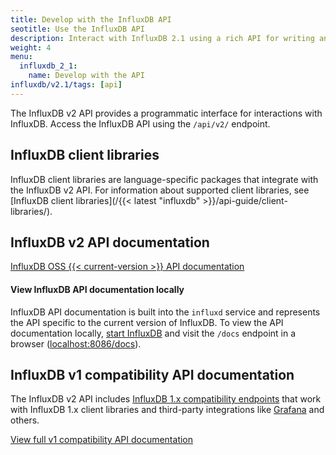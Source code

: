 ```yaml
---
title: Develop with the InfluxDB API
seotitle: Use the InfluxDB API
description: Interact with InfluxDB 2.1 using a rich API for writing and querying data and more.
weight: 4
menu:
  influxdb_2_1:
    name: Develop with the API
influxdb/v2.1/tags: [api]
---
```


The InfluxDB v2 API provides a programmatic interface for interactions with InfluxDB.
Access the InfluxDB API using the `/api/v2/` endpoint.

## InfluxDB client libraries
InfluxDB client libraries are language-specific packages that integrate with the InfluxDB v2 API.
For information about supported client libraries, see [InfluxDB client libraries](/{{< latest "influxdb" >}}/api-guide/client-libraries/).

## InfluxDB v2 API documentation
<a class="btn" href="/influxdb/v2.1/api/">InfluxDB OSS {{< current-version >}} API documentation</a>

#### View InfluxDB API documentation locally
InfluxDB API documentation is built into the `influxd` service and represents
the API specific to the current version of InfluxDB.
To view the API documentation locally, [start InfluxDB](/influxdb/v2.1/get-started/#start-influxdb)
and visit the `/docs` endpoint in a browser ([localhost:8086/docs](http://localhost:8086/docs)).

## InfluxDB v1 compatibility API documentation
The InfluxDB v2 API includes [InfluxDB 1.x compatibility endpoints](/influxdb/v2.1/reference/api/influxdb-1x/)
that work with InfluxDB 1.x client libraries and third-party integrations like
[Grafana](https://grafana.com) and others.

<a class="btn" href="/influxdb/v2.1/api/v1-compatibility/">View full v1 compatibility API documentation</a>
